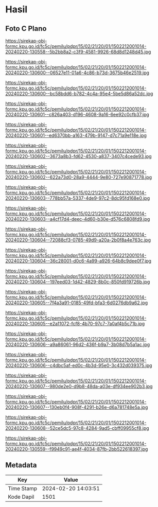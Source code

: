 # Hasil

## Foto C Plano

https://sirekap-obj-formc.kpu.go.id/fc5c/pemilu/pdpr/15/02/21/20/01/1502212001014-20240220-130558--5b2bb8a2-c3f9-4581-9926-68d8d1248d45.jpg

https://sirekap-obj-formc.kpu.go.id/fc5c/pemilu/pdpr/15/02/21/20/01/1502212001014-20240220-130600--06527e11-01a6-4c86-b73d-3675b46e2519.jpg

https://sirekap-obj-formc.kpu.go.id/fc5c/pemilu/pdpr/15/02/21/20/01/1502212001014-20240220-130600--bc58bdd6-b782-4c4a-95e4-5be5d86a52dc.jpg

https://sirekap-obj-formc.kpu.go.id/fc5c/pemilu/pdpr/15/02/21/20/01/1502212001014-20240220-130601--c826a403-d196-4608-9a16-6ee92c0cfb37.jpg

https://sirekap-obj-formc.kpu.go.id/fc5c/pemilu/pdpr/15/02/21/20/01/1502212001014-20240220-130601--ed6370bb-a163-479b-9147-d7c71a9e118e.jpg

https://sirekap-obj-formc.kpu.go.id/fc5c/pemilu/pdpr/15/02/21/20/01/1502212001014-20240220-130602--3673a8b3-fd62-4530-a837-3407c4cede93.jpg

https://sirekap-obj-formc.kpu.go.id/fc5c/pemilu/pdpr/15/02/21/20/01/1502212001014-20240220-130602--622a73d0-28a9-4444-9e80-727e90871778.jpg

https://sirekap-obj-formc.kpu.go.id/fc5c/pemilu/pdpr/15/02/21/20/01/1502212001014-20240220-130603--778bb57a-5337-4de9-97c2-8dc95fd168e0.jpg

https://sirekap-obj-formc.kpu.go.id/fc5c/pemilu/pdpr/15/02/21/20/01/1502212001014-20240220-130603--a4cf17d4-deec-4d60-b30e-d576c6808fd9.jpg

https://sirekap-obj-formc.kpu.go.id/fc5c/pemilu/pdpr/15/02/21/20/01/1502212001014-20240220-130604--72088cf3-0785-49d9-a20a-2b0f8a4e763c.jpg

https://sirekap-obj-formc.kpu.go.id/fc5c/pemilu/pdpr/15/02/21/20/01/1502212001014-20240220-130604--36c28001-d0c6-4a99-a926-64b8c9dee0f7.jpg

https://sirekap-obj-formc.kpu.go.id/fc5c/pemilu/pdpr/15/02/21/20/01/1502212001014-20240220-130604--197eed03-1d42-4829-8b0c-850fd919726b.jpg

https://sirekap-obj-formc.kpu.go.id/fc5c/pemilu/pdpr/15/02/21/20/01/1502212001014-20240220-130605--7f4a3a91-0185-49fd-bfa3-6d0276db9a62.jpg

https://sirekap-obj-formc.kpu.go.id/fc5c/pemilu/pdpr/15/02/21/20/01/1502212001014-20240220-130605--e2a11072-fcf8-4b70-97c7-7a0af4b5c71b.jpg

https://sirekap-obj-formc.kpu.go.id/fc5c/pemilu/pdpr/15/02/21/20/01/1502212001014-20240220-130606--a9a86061-96d2-436f-b9a7-3b08d7b5a1ac.jpg

https://sirekap-obj-formc.kpu.go.id/fc5c/pemilu/pdpr/15/02/21/20/01/1502212001014-20240220-130606--c4dbc5af-ed0c-4b3d-95e0-3c432d039375.jpg

https://sirekap-obj-formc.kpu.go.id/fc5c/pemilu/pdpr/15/02/21/20/01/1502212001014-20240220-130607--980de2e0-d9b8-48da-a03e-df934ee902b3.jpg

https://sirekap-obj-formc.kpu.go.id/fc5c/pemilu/pdpr/15/02/21/20/01/1502212001014-20240220-130607--130eb0f4-908f-4291-b26e-d6a781748e5a.jpg

https://sirekap-obj-formc.kpu.go.id/fc5c/pemilu/pdpr/15/02/21/20/01/1502212001014-20240220-130608--52ce5dc5-97c8-4284-9ad5-cbff09955cf8.jpg

https://sirekap-obj-formc.kpu.go.id/fc5c/pemilu/pdpr/15/02/21/20/01/1502212001014-20240220-130559--f9949c91-ae4f-4034-87fb-2bb522618397.jpg


## Metadata

| Key        | Value               |
| ---------- | ------------------- |
| Time Stamp | 2024-02-20 14:03:51 |
| Kode Dapil | 1501                |



